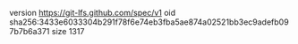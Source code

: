 version https://git-lfs.github.com/spec/v1
oid sha256:3433e6033304b291f78f6e74eb3fba5ae874a02521bb3ec9adefb097b7b6a371
size 1317
